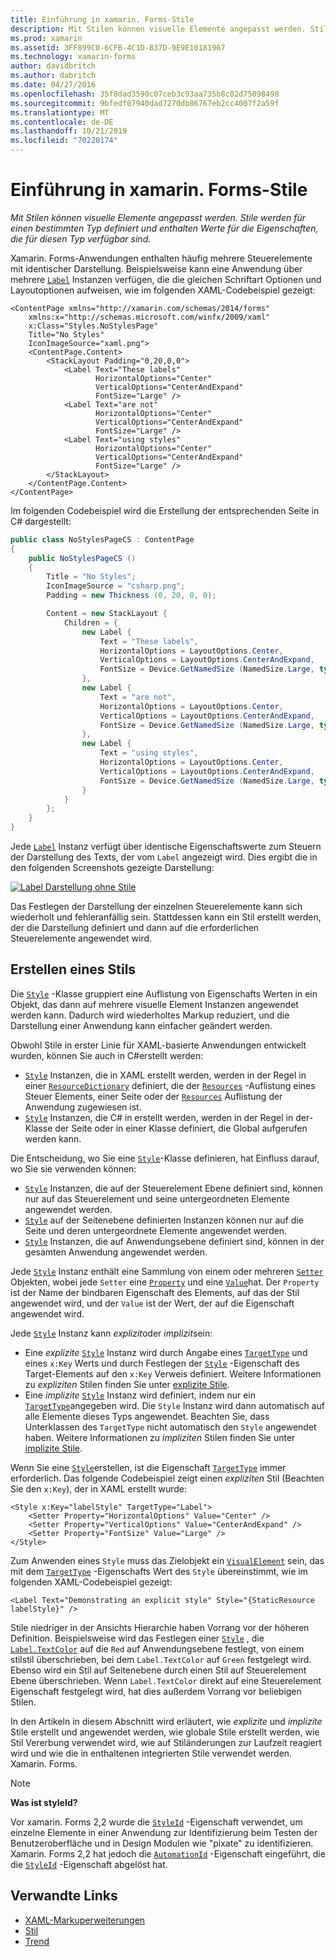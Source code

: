 ```yaml
---
title: Einführung in xamarin. Forms-Stile
description: Mit Stilen können visuelle Elemente angepasst werden. Stile werden für einen bestimmten Typ definiert und enthalten Werte für die Eigenschaften, die für diesen Typ verfügbar sind.
ms.prod: xamarin
ms.assetid: 3FF899C0-6CFB-4C1D-837D-9E9E10181967
ms.technology: xamarin-forms
author: davidbritch
ms.author: dabritch
ms.date: 04/27/2016
ms.openlocfilehash: 35f8dad3590c07ceb3c93aa735b8c02d75098498
ms.sourcegitcommit: 9bfedf07940dad7270db86767eb2cc4007f2a59f
ms.translationtype: MT
ms.contentlocale: de-DE
ms.lasthandoff: 10/21/2019
ms.locfileid: "70228174"
---
```

# <a name="introduction-to-xamarinforms-styles"></a>Einführung in xamarin. Forms-Stile

_Mit Stilen können visuelle Elemente angepasst werden. Stile werden für einen bestimmten Typ definiert und enthalten Werte für die Eigenschaften, die für diesen Typ verfügbar sind._

Xamarin. Forms-Anwendungen enthalten häufig mehrere Steuerelemente mit identischer Darstellung. Beispielsweise kann eine Anwendung über mehrere [`Label`](xref:Xamarin.Forms.Label) Instanzen verfügen, die die gleichen Schriftart Optionen und Layoutoptionen aufweisen, wie im folgenden XAML-Codebeispiel gezeigt:

```xaml
<ContentPage xmlns="http://xamarin.com/schemas/2014/forms"
    xmlns:x="http://schemas.microsoft.com/winfx/2009/xaml"
    x:Class="Styles.NoStylesPage"
    Title="No Styles"
    IconImageSource="xaml.png">
    <ContentPage.Content>
        <StackLayout Padding="0,20,0,0">
            <Label Text="These labels"
                   HorizontalOptions="Center"
                   VerticalOptions="CenterAndExpand"
                   FontSize="Large" />
            <Label Text="are not"
                   HorizontalOptions="Center"
                   VerticalOptions="CenterAndExpand"
                   FontSize="Large" />
            <Label Text="using styles"
                   HorizontalOptions="Center"
                   VerticalOptions="CenterAndExpand"
                   FontSize="Large" />
        </StackLayout>
    </ContentPage.Content>
</ContentPage>
```

Im folgenden Codebeispiel wird die Erstellung der entsprechenden Seite in C# dargestellt:

```csharp
public class NoStylesPageCS : ContentPage
{
    public NoStylesPageCS ()
    {
        Title = "No Styles";
        IconImageSource = "csharp.png";
        Padding = new Thickness (0, 20, 0, 0);

        Content = new StackLayout {
            Children = {
                new Label {
                    Text = "These labels",
                    HorizontalOptions = LayoutOptions.Center,
                    VerticalOptions = LayoutOptions.CenterAndExpand,
                    FontSize = Device.GetNamedSize (NamedSize.Large, typeof(Label))
                },
                new Label {
                    Text = "are not",
                    HorizontalOptions = LayoutOptions.Center,
                    VerticalOptions = LayoutOptions.CenterAndExpand,
                    FontSize = Device.GetNamedSize (NamedSize.Large, typeof(Label))
                },
                new Label {
                    Text = "using styles",
                    HorizontalOptions = LayoutOptions.Center,
                    VerticalOptions = LayoutOptions.CenterAndExpand,
                    FontSize = Device.GetNamedSize (NamedSize.Large, typeof(Label))
                }
            }
        };
    }
}
```

Jede [`Label`](xref:Xamarin.Forms.Label) Instanz verfügt über identische Eigenschaftswerte zum Steuern der Darstellung des Texts, der vom `Label` angezeigt wird. Dies ergibt die in den folgenden Screenshots gezeigte Darstellung:

[![Label Darstellung ohne Stile](introduction-images/no-styles.png)](introduction-images/no-styles-large.png#lightbox)

Das Festlegen der Darstellung der einzelnen Steuerelemente kann sich wiederholt und fehleranfällig sein. Stattdessen kann ein Stil erstellt werden, der die Darstellung definiert und dann auf die erforderlichen Steuerelemente angewendet wird.

## <a name="create-a-style"></a>Erstellen eines Stils

Die [`Style`](xref:Xamarin.Forms.Style) -Klasse gruppiert eine Auflistung von Eigenschafts Werten in ein Objekt, das dann auf mehrere visuelle Element Instanzen angewendet werden kann. Dadurch wird wiederholtes Markup reduziert, und die Darstellung einer Anwendung kann einfacher geändert werden.

Obwohl Stile in erster Linie für XAML-basierte Anwendungen entwickelt wurden, können Sie auch in C#erstellt werden:

- [`Style`](xref:Xamarin.Forms.Style) Instanzen, die in XAML erstellt werden, werden in der Regel in einer [`ResourceDictionary`](xref:Xamarin.Forms.ResourceDictionary) definiert, die der [`Resources`](xref:Xamarin.Forms.VisualElement.Resources) -Auflistung eines Steuer Elements, einer Seite oder der [`Resources`](xref:Xamarin.Forms.Application.Resources) Auflistung der Anwendung zugewiesen ist.
- [`Style`](xref:Xamarin.Forms.Style) Instanzen, die C# in erstellt werden, werden in der Regel in der-Klasse der Seite oder in einer Klasse definiert, die Global aufgerufen werden kann.

Die Entscheidung, wo Sie eine [`Style`](xref:Xamarin.Forms.Style)-Klasse definieren, hat Einfluss darauf, wo Sie sie verwenden können:

- [`Style`](xref:Xamarin.Forms.Style) Instanzen, die auf der Steuerelement Ebene definiert sind, können nur auf das Steuerelement und seine untergeordneten Elemente angewendet werden.
- [`Style`](xref:Xamarin.Forms.Style) auf der Seitenebene definierten Instanzen können nur auf die Seite und deren untergeordnete Elemente angewendet werden.
- [`Style`](xref:Xamarin.Forms.Style) Instanzen, die auf Anwendungsebene definiert sind, können in der gesamten Anwendung angewendet werden.

Jede [`Style`](xref:Xamarin.Forms.Style) Instanz enthält eine Sammlung von einem oder mehreren [`Setter`](xref:Xamarin.Forms.Setter) Objekten, wobei jede `Setter` eine [`Property`](xref:Xamarin.Forms.Setter.Property) und eine [`Value`](xref:Xamarin.Forms.Setter.Value)hat. Der `Property` ist der Name der bindbaren Eigenschaft des Elements, auf das der Stil angewendet wird, und der `Value` ist der Wert, der auf die Eigenschaft angewendet wird.

Jede [`Style`](xref:Xamarin.Forms.Style) Instanz kann *explizit*oder *implizit*sein:

- Eine *explizite* [`Style`](xref:Xamarin.Forms.Style) Instanz wird durch Angabe eines [`TargetType`](xref:Xamarin.Forms.Style.TargetType) und eines `x:Key` Werts und durch Festlegen der [`Style`](xref:Xamarin.Forms.NavigableElement.Style) -Eigenschaft des Target-Elements auf den `x:Key` Verweis definiert. Weitere Informationen zu *expliziten* Stilen finden Sie unter [explizite Stile](~/xamarin-forms/user-interface/styles/explicit.md).
- Eine *implizite* [`Style`](xref:Xamarin.Forms.Style) Instanz wird definiert, indem nur ein [`TargetType`](xref:Xamarin.Forms.Style.TargetType)angegeben wird. Die `Style` Instanz wird dann automatisch auf alle Elemente dieses Typs angewendet. Beachten Sie, dass Unterklassen des `TargetType` nicht automatisch den `Style` angewendet haben. Weitere Informationen zu *impliziten* Stilen finden Sie unter [implizite Stile](~/xamarin-forms/user-interface/styles/implicit.md).

Wenn Sie eine [`Style`](xref:Xamarin.Forms.Style)erstellen, ist die Eigenschaft [`TargetType`](xref:Xamarin.Forms.Style.TargetType) immer erforderlich. Das folgende Codebeispiel zeigt einen *expliziten* Stil (Beachten Sie den `x:Key`), der in XAML erstellt wurde:

```xaml
<Style x:Key="labelStyle" TargetType="Label">
    <Setter Property="HorizontalOptions" Value="Center" />
    <Setter Property="VerticalOptions" Value="CenterAndExpand" />
    <Setter Property="FontSize" Value="Large" />
</Style>
```

Zum Anwenden eines `Style` muss das Zielobjekt ein [`VisualElement`](xref:Xamarin.Forms.VisualElement) sein, das mit dem [`TargetType`](xref:Xamarin.Forms.Style.TargetType) -Eigenschafts Wert des `Style` übereinstimmt, wie im folgenden XAML-Codebeispiel gezeigt:

```xaml
<Label Text="Demonstrating an explicit style" Style="{StaticResource labelStyle}" />
```

Stile niedriger in der Ansichts Hierarchie haben Vorrang vor der höheren Definition. Beispielsweise wird das Festlegen einer [`Style`](xref:Xamarin.Forms.Style) , die [`Label.TextColor`](xref:Xamarin.Forms.Label.TextColor) auf die `Red` auf Anwendungsebene festlegt, von einem stilstil überschrieben, bei dem `Label.TextColor` auf `Green` festgelegt wird. Ebenso wird ein Stil auf Seitenebene durch einen Stil auf Steuerelement Ebene überschrieben. Wenn `Label.TextColor` direkt auf eine Steuerelement Eigenschaft festgelegt wird, hat dies außerdem Vorrang vor beliebigen Stilen.

In den Artikeln in diesem Abschnitt wird erläutert, wie *explizite* und *implizite* Stile erstellt und angewendet werden, wie globale Stile erstellt werden, wie Stil Vererbung verwendet wird, wie auf Stiländerungen zur Laufzeit reagiert wird und wie die in enthaltenen integrierten Stile verwendet werden. Xamarin. Forms.

> [!NOTE]
> **Was ist styleId?**
>
> Vor xamarin. Forms 2,2 wurde die [`StyleId`](xref:Xamarin.Forms.Element.StyleId) -Eigenschaft verwendet, um einzelne Elemente in einer Anwendung zur Identifizierung beim Testen der Benutzeroberfläche und in Design Modulen wie "pixate" zu identifizieren. Xamarin. Forms 2,2 hat jedoch die [`AutomationId`](xref:Xamarin.Forms.Element.AutomationId) -Eigenschaft eingeführt, die die [`StyleId`](xref:Xamarin.Forms.Element.StyleId) -Eigenschaft abgelöst hat.

## <a name="related-links"></a>Verwandte Links

- [XAML-Markuperweiterungen](~/xamarin-forms/xaml/xaml-basics/xaml-markup-extensions.md)
- [Stil](xref:Xamarin.Forms.Style)
- [Trend](xref:Xamarin.Forms.Setter)
